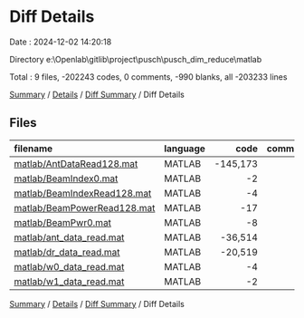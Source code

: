 # Diff Details

Date : 2024-12-02 14:20:18

Directory e:\\Openlab\\gitlib\\project\\pusch\\pusch_dim_reduce\\matlab

Total : 9 files,  -202243 codes, 0 comments, -990 blanks, all -203233 lines

[Summary](results.md) / [Details](details.md) / [Diff Summary](diff.md) / Diff Details

## Files
| filename | language | code | comment | blank | total |
| :--- | :--- | ---: | ---: | ---: | ---: |
| [matlab/AntDataRead128.mat](/matlab/AntDataRead128.mat) | MATLAB | -145,173 | 0 | -722 | -145,895 |
| [matlab/BeamIndex0.mat](/matlab/BeamIndex0.mat) | MATLAB | -2 | 0 | 0 | -2 |
| [matlab/BeamIndexRead128.mat](/matlab/BeamIndexRead128.mat) | MATLAB | -4 | 0 | 0 | -4 |
| [matlab/BeamPowerRead128.mat](/matlab/BeamPowerRead128.mat) | MATLAB | -17 | 0 | 0 | -17 |
| [matlab/BeamPwr0.mat](/matlab/BeamPwr0.mat) | MATLAB | -8 | 0 | 0 | -8 |
| [matlab/ant_data_read.mat](/matlab/ant_data_read.mat) | MATLAB | -36,514 | 0 | -178 | -36,692 |
| [matlab/dr_data_read.mat](/matlab/dr_data_read.mat) | MATLAB | -20,519 | 0 | -90 | -20,609 |
| [matlab/w0_data_read.mat](/matlab/w0_data_read.mat) | MATLAB | -4 | 0 | 0 | -4 |
| [matlab/w1_data_read.mat](/matlab/w1_data_read.mat) | MATLAB | -2 | 0 | 0 | -2 |

[Summary](results.md) / [Details](details.md) / [Diff Summary](diff.md) / Diff Details